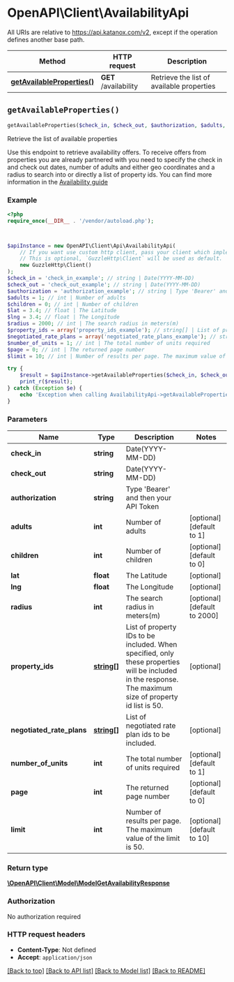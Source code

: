 # OpenAPI\Client\AvailabilityApi

All URIs are relative to https://api.katanox.com/v2, except if the operation defines another base path.

| Method | HTTP request | Description |
| ------------- | ------------- | ------------- |
| [**getAvailableProperties()**](AvailabilityApi.md#getAvailableProperties) | **GET** /availability | Retrieve the list of available properties |


## `getAvailableProperties()`

```php
getAvailableProperties($check_in, $check_out, $authorization, $adults, $children, $lat, $lng, $radius, $property_ids, $negotiated_rate_plans, $number_of_units, $page, $limit): \OpenAPI\Client\Model\ModelGetAvailabilityResponse
```

Retrieve the list of available properties

Use this endpoint to retrieve availability offers. To receive offers from properties you are already partnered with you need to specify the check in and check out dates, number of adults and either geo coordinates and a radius to search into or directly a list of property ids.  You can find more information in the [Availability guide](https://docs.katanox.com/docs/availability)

### Example

```php
<?php
require_once(__DIR__ . '/vendor/autoload.php');



$apiInstance = new OpenAPI\Client\Api\AvailabilityApi(
    // If you want use custom http client, pass your client which implements `GuzzleHttp\ClientInterface`.
    // This is optional, `GuzzleHttp\Client` will be used as default.
    new GuzzleHttp\Client()
);
$check_in = 'check_in_example'; // string | Date(YYYY-MM-DD)
$check_out = 'check_out_example'; // string | Date(YYYY-MM-DD)
$authorization = 'authorization_example'; // string | Type 'Bearer' and then your API Token
$adults = 1; // int | Number of adults
$children = 0; // int | Number of children
$lat = 3.4; // float | The Latitude
$lng = 3.4; // float | The Longitude
$radius = 2000; // int | The search radius in meters(m)
$property_ids = array('property_ids_example'); // string[] | List of property IDs to be included. When specified, only these properties will be included in the response. The maximum size of property id list is 50.
$negotiated_rate_plans = array('negotiated_rate_plans_example'); // string[] | List of negotiated rate plan ids to be included.
$number_of_units = 1; // int | The total number of units required
$page = 0; // int | The returned page number
$limit = 10; // int | Number of results per page. The maximum value of the limit is 50.

try {
    $result = $apiInstance->getAvailableProperties($check_in, $check_out, $authorization, $adults, $children, $lat, $lng, $radius, $property_ids, $negotiated_rate_plans, $number_of_units, $page, $limit);
    print_r($result);
} catch (Exception $e) {
    echo 'Exception when calling AvailabilityApi->getAvailableProperties: ', $e->getMessage(), PHP_EOL;
}
```

### Parameters

| Name | Type | Description  | Notes |
| ------------- | ------------- | ------------- | ------------- |
| **check_in** | **string**| Date(YYYY-MM-DD) | |
| **check_out** | **string**| Date(YYYY-MM-DD) | |
| **authorization** | **string**| Type &#39;Bearer&#39; and then your API Token | |
| **adults** | **int**| Number of adults | [optional] [default to 1] |
| **children** | **int**| Number of children | [optional] [default to 0] |
| **lat** | **float**| The Latitude | [optional] |
| **lng** | **float**| The Longitude | [optional] |
| **radius** | **int**| The search radius in meters(m) | [optional] [default to 2000] |
| **property_ids** | [**string[]**](../Model/string.md)| List of property IDs to be included. When specified, only these properties will be included in the response. The maximum size of property id list is 50. | [optional] |
| **negotiated_rate_plans** | [**string[]**](../Model/string.md)| List of negotiated rate plan ids to be included. | [optional] |
| **number_of_units** | **int**| The total number of units required | [optional] [default to 1] |
| **page** | **int**| The returned page number | [optional] [default to 0] |
| **limit** | **int**| Number of results per page. The maximum value of the limit is 50. | [optional] [default to 10] |

### Return type

[**\OpenAPI\Client\Model\ModelGetAvailabilityResponse**](../Model/ModelGetAvailabilityResponse.md)

### Authorization

No authorization required

### HTTP request headers

- **Content-Type**: Not defined
- **Accept**: `application/json`

[[Back to top]](#) [[Back to API list]](../../README.md#endpoints)
[[Back to Model list]](../../README.md#models)
[[Back to README]](../../README.md)
